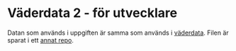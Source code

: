# Väderdata 2 - för utvecklare
Datan som används i uppgiften är samma som används i [väderdata](https://github.com/lunduniversity/schoolprog-satellite/tree/master/exercises/weatherdata). Filen är sparat i ett [annat repo](https://github.com/lunduniversity/schoolprog-satellite-data/tree/master/smhi).
